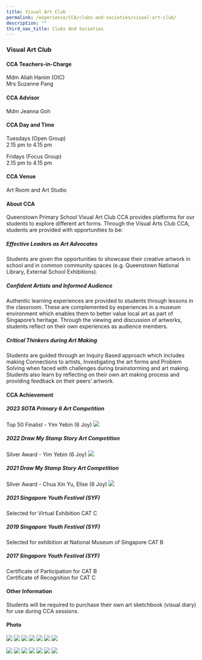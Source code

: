 ```yaml
---
title: Visual Art Club
permalink: /experience/CCA/clubs-and-societies/visual-art-club/
description: ""
third_nav_title: Clubs And Societies
---
```

### **Visual Art Club**
#### **CCA Teachers-in-Charge**
Mdm Aliah Hanim (OIC)<br>
Mrs Suzanne Pang

#### **CCA Advisor**
Mdm Jeanna Goh

#### **CCA Day and Time**
Tuesdays (Open Group)<br>
2.15 pm to 4.15 pm

Fridays (Focus Group)<br>
2.15 pm to 4.15 pm

#### **CCA Venue**
Art Room and Art Studio

#### **About CCA**
Queenstown Primary School Visual Art Club CCA provides platforms for our students to explore different art forms. Through the Visual Arts Club CCA, students are provided with opportunities to be:

##### **Effective Leaders as Art Advocates**
Students are given the opportunities to showcase their creative artwork in school and in common community spaces (e.g. Queenstown National Library, External School Exhibitions).

##### **Confident Artists and Informed Audience**
Authentic learning experiences are provided to students through lessons in the classroom. These are complemented by experiences in a museum environment which enables them to better value local art as part of Singapore’s heritage. Through the viewing and discussion of artworks, students reflect on their own experiences as audience members.

##### **Critical Thinkers during Art Making**
Students are guided through an Inquiry Based approach which includes making Connections to artists, Investigating the art forms and Problem Solving when faced with challenges during brainstorming and art making. Students also learn by reflecting on their own art making process and providing feedback on their peers’ artwork.

#### **CCA Achievement**

##### **2023 SOTA Primary 6 Art Competition**
Top 50 Finalist - Yim Yebin (6 Joy)
![](/images/CCA%20VisualArts/2023-sota-top50.png)
##### **2022 Draw My Stamp Story Art Competition**
Silver Award - Yim Yebin (6 Joy)
![](/images/CCA%20VisualArts/2022-drawmystamp-silver.jpg)
##### **2021 Draw My Stamp Story Art Competition**
Silver Award - Chua Xin Yu, Elise (6 Joy)
![](/images/art%201.jpg)

##### **2021 Singapore Youth Festival (SYF)**
Selected for Virtual Exhibition CAT C
##### **2019 Singapore Youth Festival (SYF)**
Selected for exhibition at National Museum of Singapore CAT B
##### **2017 Singapore Youth Festival (SYF)**
Certificate of Participation for CAT B<br>
Certificate of Recognition for CAT C

#### **Other Information**
Students will be required to purchase their own art sketchbook (visual diary) for use during CCA sessions.

#### **Photo**
![](/images/art%202.jpg)
![](/images/art%203.jpg)
![](/images/art%204.jpg)
![](/images/art%205.jpg)
![](/images/art%206.jpg)
![](/images/CCA%20VisualArts/watercolour.png)
![](/images/CCA%20VisualArts/artworks.png)

![](/images/art%207.jpg)
![](/images/CCA%20VisualArts/coiling.png)
![](/images/CCA%20VisualArts/pinching.png)
![](/images/CCA%20VisualArts/fish-sculpture.png)
![](/images/CCA%20VisualArts/honeypot.png)
![](/images/art%208.jpg)
![](/images/CCA%20VisualArts/bento-jute.png)